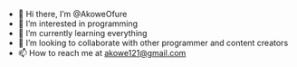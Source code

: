 - 👋 Hi there, I’m @AkoweOfure
- 👀 I’m interested in programming
- 🌱 I’m currently learning everything
- 💞️ I’m looking to collaborate with other programmer and content creators
- 📫 How to reach me at akowe121@gmail.com

<!---
AkoweOfure/AkoweOfure is a ✨ special ✨ repository because its `README.md` (this file) appears on your GitHub profile.
You can click the Preview link to take a look at your changes.
--->
